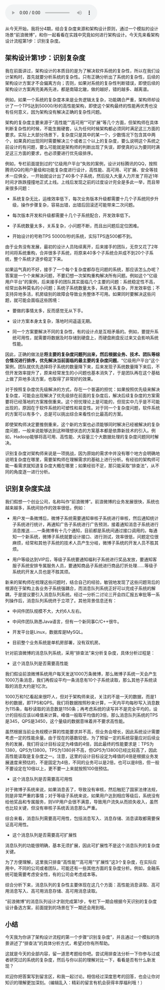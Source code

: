 <audio title="10 _ 架构设计流程：识别复杂度" src="https://static001.geekbang.org/resource/audio/48/cb/48cb03383be4cc5e4f02c985b5a59ccb.mp3" controls="controls"></audio> 
<p>从今天开始，我将分4期，结合复杂度来源和架构设计原则，通过一个模拟的设计场景“前浪微博”，和你一起看看在实践中究竟如何进行架构设计。今天先来看<span class="orange">架构设计流程第1步：识别复杂度。</span></p>
<h2 id="-1-">架构设计第1步：识别复杂度</h2>
<p>我在前面讲过，架构设计的本质目的是为了解决软件系统的复杂性，所以在我们设计架构时，首先就要分析系统的复杂性。只有正确分析出了系统的复杂性，后续的架构设计方案才不会偏离方向；否则，如果对系统的复杂性判断错误，即使后续的架构设计方案再完美再先进，都是南辕北辙，做的越好，错的越多、越离谱。</p>
<p>例如，如果一个系统的复杂度本来是业务逻辑太复杂，功能耦合严重，架构师却设计了一个TPS达到50000/秒的高性能架构，即使这个架构最终的性能再优秀也没有任何意义，因为架构没有解决正确的复杂性问题。</p>
<p>架构的复杂度主要来源于“高性能”“高可用”“可扩展”等几个方面，但架构师在具体判断复杂性的时候，不能生搬硬套，认为任何时候架构都必须同时满足这三方面的要求。实际上大部分场景下，复杂度只是其中的某一个，少数情况下包含其中两个，如果真的出现同时需要解决三个或者三个以上的复杂度，要么说明这个系统之前设计的有问题，要么可能就是架构师的判断出现了失误，即使真的认为要同时满足这三方面的要求，也必须要进行优先级排序。</p>
<!-- [[[read_end]]] -->
<p>例如，专栏前面提到过的“亿级用户平台”失败的案例，设计对标腾讯的QQ，按照腾讯QQ的用户量级和功能复杂度进行设计，高性能、高可用、可扩展、安全等技术一应俱全，一开始就设计出了40多个子系统，然后投入大量人力开发了将近1年时间才跌跌撞撞地正式上线。上线后发现之前的过度设计完全是多此一举，而且带来很多问题：</p>
<ul>
<li><p>系统复杂无比，运维效率低下，每次业务版本升级都需要十几个子系统同步升级，操作步骤复杂，容易出错，出错后回滚还可能带来二次问题。</p>
</li>
<li><p>每次版本开发和升级都需要十几个子系统配合，开发效率低下。</p>
</li>
<li><p>子系统数量太多，关系复杂，小问题不断，而且出问题后定位困难。</p>
</li>
<li><p>开始设计的号称TPS 50000/秒的系统，实际TPS连500都不到。</p>
</li>
</ul>
<p>由于业务没有发展，最初的设计人员陆续离开，后来接手的团队，无奈又花了2年时间将系统重构，合并很多子系统，将原来40多个子系统合并成不到20个子系统，整个系统才逐步稳定下来。</p>
<p>如果运气真的不好，接手了一个每个复杂度都存在问题的系统，那应该怎么办呢？答案是一个个来解决问题，不要幻想一次架构重构解决所有问题。例如这个“亿级用户平台”的案例，后来接手的团队其实面临几个主要的问题：系统稳定性不高，经常出各种莫名的小问题；系统子系统数量太多，系统关系复杂，开发效率低；不支持异地多活，机房级别的故障会导致业务整体不可用。如果同时要解决这些问题，就可能会面临这些困境：</p>
<ul>
<li><p>要做的事情太多，反而感觉无从下手。</p>
</li>
<li><p>设计方案本身太复杂，落地时间遥遥无期。</p>
</li>
<li><p>同一个方案要解决不同的复杂性，有的设计点是互相矛盾的。例如，要提升系统可用性，就需要将数据及时存储到硬盘上，而硬盘刷盘反过来又会影响系统性能。</p>
</li>
</ul>
<p>因此，正确的做法是<strong>将主要的复杂度问题列出来，然后根据业务、技术、团队等综合情况进行排序，优先解决当前面临的最主要的复杂度问题</strong>。“亿级用户平台”这个案例，团队就优先选择将子系统的数量降下来，后来发现子系统数量降下来后，不但开发效率提升了，原来经常发生的小问题也基本消失了，于是团队再在这个基础上做了异地多活方案，也取得了非常好的效果。</p>
<p>对于按照复杂度优先级解决的方式，存在一个普遍的担忧：如果按照优先级来解决复杂度，可能会出现解决了优先级排在前面的复杂度后，解决后续复杂度的方案需要将已经落地的方案推倒重来。这个担忧理论上是可能的，但现实中几乎是不可能出现的，原因在于软件系统的可塑性和易变性。对于同一个复杂度问题，软件系统的方案可以有多个，总是可以挑出综合来看性价比最高的方案。</p>
<p>即使架构师决定要推倒重来，这个新的方案也必须能够同时解决已经被解决的复杂度问题，一般来说能够达到这种理想状态的方案基本都是依靠新技术的引入。例如，Hadoop能够将高可用、高性能、大容量三个大数据处理的复杂度问题同时解决。</p>
<p>识别复杂度对架构师来说是一项挑战，因为原始的需求中并没有哪个地方会明确地说明复杂度在哪里，需要架构师在理解需求的基础上进行分析。有经验的架构师可能一看需求就知道复杂度大概在哪里；如果经验不足，那只能采取“排查法”，从不同的角度逐一进行分析。</p>
<h2 id="-">识别复杂度实战</h2>
<p>我们假想一个创业公司，名称叫作“前浪微博”。前浪微博的业务发展很快，系统也越来越多，系统间协作的效率很低，例如：</p>
<ul>
<li><p>用户发一条微博后，微博子系统需要通知审核子系统进行审核，然后通知统计子系统进行统计，再通知广告子系统进行广告预测，接着通知消息子系统进行消息推送……一条微博有十几个通知，目前都是系统间通过接口调用的。每通知一个新系统，微博子系统就要设计接口、进行测试，效率很低，问题定位很麻烦，经常和其他子系统的技术人员产生分岐，微博子系统的开发人员不胜其烦。</p>
</li>
<li><p>用户等级达到VIP后，等级子系统要通知福利子系统进行奖品发放，要通知客服子系统安排专属服务人员，要通知商品子系统进行商品打折处理……等级子系统的开发人员也是不胜其烦。</p>
</li>
</ul>
<p>新来的架构师在梳理这些问题时，结合自己的经验，敏锐地发现了这些问题背后的根源在于架构上各业务子系统强耦合，而消息队列系统正好可以完成子系统的解耦，于是提议要引入消息队列系统。经过一分析二讨论三开会四汇报五审批等一系列操作后，消息队列系统终于立项了。其他背景信息还有：</p>
<ul>
<li><p>中间件团队规模不大，大约6人左右。</p>
</li>
<li><p>中间件团队熟悉Java语言，但有一个新同事C/C++很牛。</p>
</li>
<li><p>开发平台是Linux，数据库是MySQL。</p>
</li>
<li><p>目前整个业务系统是单机房部署，没有双机房。</p>
</li>
</ul>
<p>针对前浪微博的消息队列系统，采用“排查法”来分析复杂度，具体分析过程是：</p>
<ul>
<li>这个消息队列是否需要高性能</li>
</ul>
<p>我们假设前浪微博系统用户每天发送1000万条微博，那么微博子系统一天会产生1000万条消息，我们再假设平均一条消息有10个子系统读取，那么其他子系统读取的消息大约是1亿次。</p>
<p>1000万和1亿看起来很吓人，但对于架构师来说，关注的不是一天的数据，而是1秒的数据，即TPS和QPS。我们将数据按照秒来计算，一天内平均每秒写入消息数为115条，每秒读取的消息数是1150条；再考虑系统的读写并不是完全平均的，设计的目标应该以峰值来计算。峰值一般取平均值的3倍，那么消息队列系统的TPS是345，QPS是3450，这个量级的数据意味着并不要求高性能。</p>
<p>虽然根据当前业务规模计算的性能要求并不高，但业务会增长，因此系统设计需要考虑一定的性能余量。由于现在的基数较低，为了预留一定的系统容量应对后续业务的发展，我们将设计目标设定为峰值的4倍，因此最终的性能要求是：TPS为1380，QPS为13800。TPS为1380并不高，但QPS为13800已经比较高了，因此高性能读取是复杂度之一。注意，这里的设计目标设定为峰值的4倍是根据业务发展速度来预估的，不是固定为4倍，不同的业务可以是2倍，也可以是8倍，但一般不要设定在10倍以上，更不要一上来就按照100倍预估。</p>
<ul>
<li>这个消息队列是否需要高可用性</li>
</ul>
<p>对于微博子系统来说，如果消息丢了，导致没有审核，然后触犯了国家法律法规，则是非常严重的事情；对于等级子系统来说，如果用户达到相应等级后，系统没有给他奖品和专属服务，则VIP用户会很不满意，导致用户流失从而损失收入，虽然也比较关键，但没有审核子系统丢消息那么严重。</p>
<p>综合来看，消息队列需要高可用性，包括消息写入、消息存储、消息读取都需要保证高可用性。</p>
<ul>
<li>这个消息队列是否需要高可扩展性</li>
</ul>
<p>消息队列的功能很明确，基本无须扩展，因此可扩展性不是这个消息队列的复杂度关键。</p>
<p>为了方便理解，这里我只排查“高性能”“高可用”“扩展性”这3个复杂度，在实际应用中，不同的公司或者团队，可能还有一些其他方面的复杂度分析。例如，金融系统可能需要考虑安全性，有的公司会考虑成本等。</p>
<p>综合分析下来，消息队列的复杂性主要体现在这几个方面：高性能消息读取、高可用消息写入、高可用消息存储、高可用消息读取。</p>
<p>“前浪微博”的消息队列设计才刚完成第1步，专栏下一期会根据今天识别的复杂度设计备选方案，前面提到的场景在下一期还会用到哦。</p>
<h2 id="-">小结</h2>
<p>今天我为你讲了架构设计流程的第一个步骤“识别复杂度”，并且通过一个模拟的场景讲述了“排查法”的具体分析方式，希望对你有所帮助。</p>
<p>这就是今天的全部内容，留一道思考题给你吧。尝试用排查法分析一下你参与过或者研究过的系统的复杂度，然后与你以前的理解对比一下，看看是否有什么新发现？</p>
<p>欢迎你把答案写到留言区，和我一起讨论。相信经过深度思考的回答，也会让你对知识的理解更加深刻。（编辑乱入：精彩的留言有机会获得丰厚福利哦！）</p>
<p></p>
